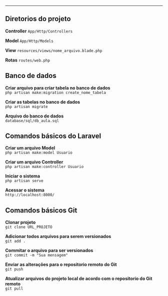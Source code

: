 ----
## Diretorios do projeto
**Controller**
`App/Http/Controllers`

**Model**
`App/Http/Models`

**View**
`resources/views/nome_arquivo.blade.php`

**Rotas**
`routes/web.php`

## Banco de dados

**Criar arquivo para criar tabela no banco de dados**  
`php artisan make:migration create_nome_tabela`

**Criar as tabelas no banco de dados**  
`php artisan migrate`

**Arquivo do banco de dados**  
`database/sql/db_aula.sql`

## Comandos básicos do Laravel  
**Criar um arquivo Model**  
`php artisan make:model Usuario`

**Criar um arquivo Controller**  
`php artisan make:controller Usuario`


**Iniciar o sistema**  
`php artisan serve`

**Acessar o sistema**  
`http://localhost:8000/`

## Comandos básicos Git

**Clonar projeto**  
`git clone URL_PROJETO`

**Adicionar todos arquivos para serem versionados**  
`git add .`

**Commitar o arquivo para ser versionados**  
`git commit -m "Sua mensagem"`

**Enviar as alterações para o repositorio remoto do Git**  
`git push`

**Atualizar arquivos do projeto local de acordo com o repositorio do Git remoto**  
`git pull`
